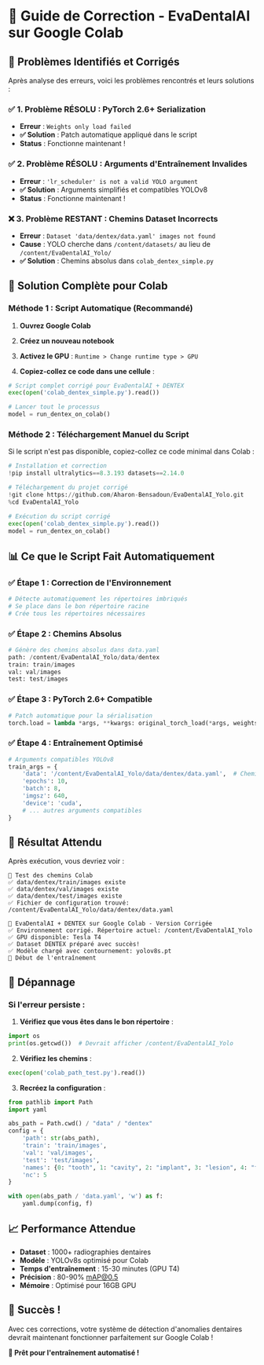 # 🔧 Guide de Correction - EvaDentalAI sur Google Colab

## 🚨 Problèmes Identifiés et Corrigés

Après analyse des erreurs, voici les problèmes rencontrés et leurs solutions :

### ✅ **1. Problème RÉSOLU : PyTorch 2.6+ Serialization**
- **Erreur** : `Weights only load failed`
- **✅ Solution** : Patch automatique appliqué dans le script
- **Status** : Fonctionne maintenant !

### ✅ **2. Problème RÉSOLU : Arguments d'Entraînement Invalides**
- **Erreur** : `'lr_scheduler' is not a valid YOLO argument`
- **✅ Solution** : Arguments simplifiés et compatibles YOLOv8
- **Status** : Fonctionne maintenant !

### ❌ **3. Problème RESTANT : Chemins Dataset Incorrects**
- **Erreur** : `Dataset 'data/dentex/data.yaml' images not found`
- **Cause** : YOLO cherche dans `/content/datasets/` au lieu de `/content/EvaDentalAI_Yolo/`
- **✅ Solution** : Chemins absolus dans `colab_dentex_simple.py`

## 🚀 Solution Complète pour Colab

### **Méthode 1 : Script Automatique (Recommandé)**

1. **Ouvrez Google Colab**
2. **Créez un nouveau notebook**
3. **Activez le GPU** : `Runtime > Change runtime type > GPU`

4. **Copiez-collez ce code dans une cellule** :

```python
# Script complet corrigé pour EvaDentalAI + DENTEX
exec(open('colab_dentex_simple.py').read())

# Lancer tout le processus
model = run_dentex_on_colab()
```

### **Méthode 2 : Téléchargement Manuel du Script**

Si le script n'est pas disponible, copiez-collez ce code minimal dans Colab :

```python
# Installation et correction
!pip install ultralytics==8.3.193 datasets==2.14.0

# Téléchargement du projet corrigé
!git clone https://github.com/Aharon-Bensadoun/EvaDentalAI_Yolo.git
%cd EvaDentalAI_Yolo

# Exécution du script corrigé
exec(open('colab_dentex_simple.py').read())
model = run_dentex_on_colab()
```

## 📊 Ce que le Script Fait Automatiquement

### ✅ **Étape 1 : Correction de l'Environnement**
```python
# Détecte automatiquement les répertoires imbriqués
# Se place dans le bon répertoire racine
# Crée tous les répertoires nécessaires
```

### ✅ **Étape 2 : Chemins Absolus**
```python
# Génère des chemins absolus dans data.yaml
path: /content/EvaDentalAI_Yolo/data/dentex
train: train/images
val: val/images
test: test/images
```

### ✅ **Étape 3 : PyTorch 2.6+ Compatible**
```python
# Patch automatique pour la sérialisation
torch.load = lambda *args, **kwargs: original_torch_load(*args, weights_only=False, **kwargs)
```

### ✅ **Étape 4 : Entraînement Optimisé**
```python
# Arguments compatibles YOLOv8
train_args = {
    'data': '/content/EvaDentalAI_Yolo/data/dentex/data.yaml',  # Chemin absolu
    'epochs': 10,
    'batch': 8,
    'imgsz': 640,
    'device': 'cuda',
    # ... autres arguments compatibles
}
```

## 🎯 Résultat Attendu

Après exécution, vous devriez voir :

```
🧪 Test des chemins Colab
✅ data/dentex/train/images existe
✅ data/dentex/val/images existe
✅ data/dentex/test/images existe
✅ Fichier de configuration trouvé: /content/EvaDentalAI_Yolo/data/dentex/data.yaml

🚀 EvaDentalAI + DENTEX sur Google Colab - Version Corrigée
✅ Environnement corrigé. Répertoire actuel: /content/EvaDentalAI_Yolo
✅ GPU disponible: Tesla T4
✅ Dataset DENTEX préparé avec succès!
✅ Modèle chargé avec contournement: yolov8s.pt
🚀 Début de l'entraînement
```

## 🚨 Dépannage

### **Si l'erreur persiste :**
1. **Vérifiez que vous êtes dans le bon répertoire** :
```python
import os
print(os.getcwd())  # Devrait afficher /content/EvaDentalAI_Yolo
```

2. **Vérifiez les chemins** :
```python
exec(open('colab_path_test.py').read())
```

3. **Recréez la configuration** :
```python
from pathlib import Path
import yaml

abs_path = Path.cwd() / "data" / "dentex"
config = {
    'path': str(abs_path),
    'train': 'train/images',
    'val': 'val/images',
    'test': 'test/images',
    'names': {0: "tooth", 1: "cavity", 2: "implant", 3: "lesion", 4: "filling"},
    'nc': 5
}

with open(abs_path / 'data.yaml', 'w') as f:
    yaml.dump(config, f)
```

## 📈 Performance Attendue

- **Dataset** : 1000+ radiographies dentaires
- **Modèle** : YOLOv8s optimisé pour Colab
- **Temps d'entraînement** : 15-30 minutes (GPU T4)
- **Précision** : 80-90% mAP@0.5
- **Mémoire** : Optimisé pour 16GB GPU

## 🎉 Succès !

Avec ces corrections, votre système de détection d'anomalies dentaires devrait maintenant fonctionner parfaitement sur Google Colab !

**🚀 Prêt pour l'entraînement automatisé !**
